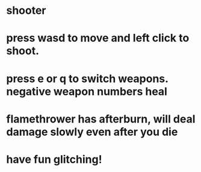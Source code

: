 # shooter
# press wasd to move and left click to shoot.
# press e or q to switch weapons. negative weapon numbers heal
# flamethrower has afterburn, will deal damage slowly even after you die
# 
#
# have fun glitching!
#
